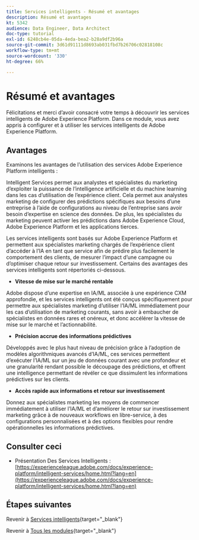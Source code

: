 ```yaml
---
title: Services intelligents - Résumé et avantages
description: Résumé et avantages
kt: 5342
audience: Data Engineer, Data Architect
doc-type: tutorial
exl-id: 6248cb4e-05da-4eda-bea2-b28a9df2b96a
source-git-commit: 3d61d91111d8693ab031fbd7b26706c02818108c
workflow-type: tm+mt
source-wordcount: '330'
ht-degree: 66%

---
```


# Résumé et avantages

Félicitations et merci d’avoir consacré votre temps à découvrir les services intelligents de Adobe Experience Platform.
Dans ce module, vous avez appris à configurer et à utiliser les services intelligents de Adobe Experience Platform.

## Avantages

Examinons les avantages de l’utilisation des services Adobe Experience Platform intelligents :

Intelligent Services permet aux analystes et spécialistes du marketing d’exploiter la puissance de l’intelligence artificielle et du machine learning dans les cas d’utilisation de l’expérience client. Cela permet aux analystes marketing de configurer des prédictions spécifiques aux besoins d’une entreprise à l’aide de configurations au niveau de l’entreprise sans avoir besoin d’expertise en science des données. De plus, les spécialistes du marketing peuvent activer les prédictions dans Adobe Experience Cloud, Adobe Experience Platform et les applications tierces.

Les services intelligents sont basés sur Adobe Experience Platform et permettent aux spécialistes marketing chargés de l’expérience client d’accéder à l’IA en tant que service afin de prédire plus facilement le comportement des clients, de mesurer l’impact d’une campagne ou d’optimiser chaque retour sur investissement. Certains des avantages des services intelligents sont répertoriés ci-dessous.

- **Vitesse de mise sur le marché rentable**

Adobe dispose d’une expertise en IA/ML associée à une expérience CXM approfondie, et les services intelligents ont été conçus spécifiquement pour permettre aux spécialistes marketing d’utiliser l’IA/ML immédiatement pour les cas d’utilisation de marketing courants, sans avoir à embaucher de spécialistes en données rares et onéreux, et donc accélérer la vitesse de mise sur le marché et l’actionnabilité.

- **Précision accrue des informations prédictives**

Développés avec le plus haut niveau de précision grâce à l’adoption de modèles algorithmiques avancés d’IA/ML, ces services permettent d’exécuter l’IA/ML sur un jeu de données courant avec une profondeur et une granularité rendant possible le découpage des prédictions, et offrent une intelligence permettant de révéler ce que dissimulent les informations prédictives sur les clients.

- **Accès rapide aux informations et retour sur investissement**

Donnez aux spécialistes marketing les moyens de commencer immédiatement à utiliser l’IA/ML et d’améliorer le retour sur investissement marketing grâce à de nouveaux workflows en libre-service, à des configurations personnalisées et à des options flexibles pour rendre opérationnelles les informations prédictives.

## Consulter ceci

- Présentation Des Services Intelligents : [https://experienceleague.adobe.com/docs/experience-platform/intelligent-services/home.html?lang=en](https://experienceleague.adobe.com/docs/experience-platform/intelligent-services/home.html?lang=en)

## Étapes suivantes

Revenir à [Services intelligents](./intelligent-services.md){target="_blank"}

Revenir à [Tous les modules](./../../../../overview.md){target="_blank"}
